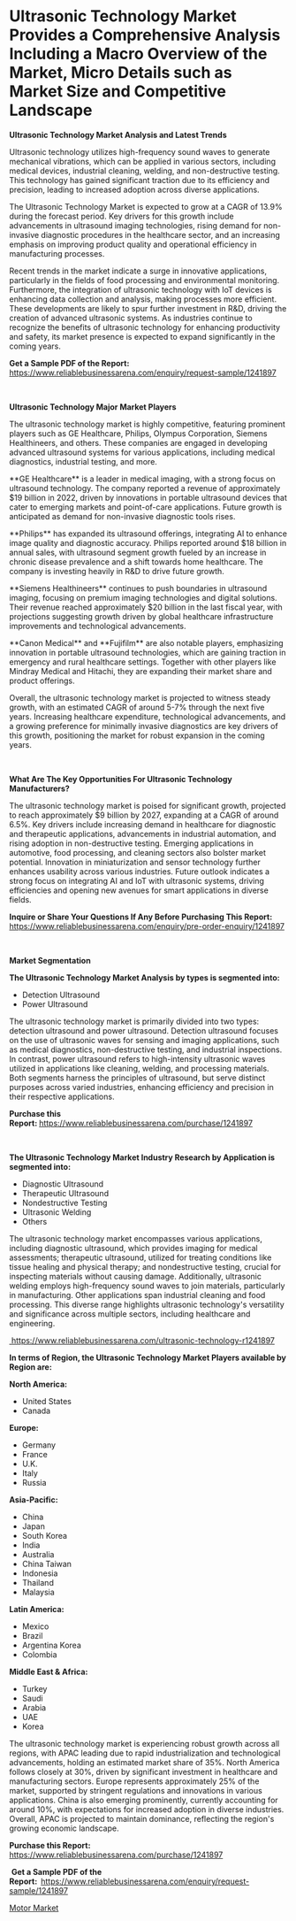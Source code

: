 <p><h1>Ultrasonic Technology Market Provides a Comprehensive Analysis Including a Macro Overview of the Market, Micro Details such as Market Size and Competitive Landscape</h1></p><p><strong>Ultrasonic Technology Market Analysis and Latest Trends</strong></p>
<p><p>Ultrasonic technology utilizes high-frequency sound waves to generate mechanical vibrations, which can be applied in various sectors, including medical devices, industrial cleaning, welding, and non-destructive testing. This technology has gained significant traction due to its efficiency and precision, leading to increased adoption across diverse applications.</p><p>The Ultrasonic Technology Market is expected to grow at a CAGR of 13.9% during the forecast period. Key drivers for this growth include advancements in ultrasound imaging technologies, rising demand for non-invasive diagnostic procedures in the healthcare sector, and an increasing emphasis on improving product quality and operational efficiency in manufacturing processes. </p><p>Recent trends in the market indicate a surge in innovative applications, particularly in the fields of food processing and environmental monitoring. Furthermore, the integration of ultrasonic technology with IoT devices is enhancing data collection and analysis, making processes more efficient. These developments are likely to spur further investment in R&D, driving the creation of advanced ultrasonic systems. As industries continue to recognize the benefits of ultrasonic technology for enhancing productivity and safety, its market presence is expected to expand significantly in the coming years.</p></p>
<p><strong>Get a Sample PDF of the Report:&nbsp;</strong> <a href="https://www.reliablebusinessarena.com/enquiry/request-sample/1241897?utm_campaign=1891&utm_medium=2&utm_source=Github&utm_content=ia&utm_term=21022025&utm_id=ultrasonic-technology">https://www.reliablebusinessarena.com/enquiry/request-sample/1241897</a></p>
<p>&nbsp;</p>
<p><strong>Ultrasonic Technology Major Market Players</strong></p>
<p><p>The ultrasonic technology market is highly competitive, featuring prominent players such as GE Healthcare, Philips, Olympus Corporation, Siemens Healthineers, and others. These companies are engaged in developing advanced ultrasound systems for various applications, including medical diagnostics, industrial testing, and more.</p><p>**GE Healthcare** is a leader in medical imaging, with a strong focus on ultrasound technology. The company reported a revenue of approximately $19 billion in 2022, driven by innovations in portable ultrasound devices that cater to emerging markets and point-of-care applications. Future growth is anticipated as demand for non-invasive diagnostic tools rises.</p><p>**Philips** has expanded its ultrasound offerings, integrating AI to enhance image quality and diagnostic accuracy. Philips reported around $18 billion in annual sales, with ultrasound segment growth fueled by an increase in chronic disease prevalence and a shift towards home healthcare. The company is investing heavily in R&D to drive future growth.</p><p>**Siemens Healthineers** continues to push boundaries in ultrasound imaging, focusing on premium imaging technologies and digital solutions. Their revenue reached approximately $20 billion in the last fiscal year, with projections suggesting growth driven by global healthcare infrastructure improvements and technological advancements.</p><p>**Canon Medical** and **Fujifilm** are also notable players, emphasizing innovation in portable ultrasound technologies, which are gaining traction in emergency and rural healthcare settings. Together with other players like Mindray Medical and Hitachi, they are expanding their market share and product offerings.</p><p>Overall, the ultrasonic technology market is projected to witness steady growth, with an estimated CAGR of around 5-7% through the next five years. Increasing healthcare expenditure, technological advancements, and a growing preference for minimally invasive diagnostics are key drivers of this growth, positioning the market for robust expansion in the coming years.</p></p>
<p>&nbsp;</p>
<p><strong>What Are The Key Opportunities For Ultrasonic Technology Manufacturers?</strong></p>
<p><p>The ultrasonic technology market is poised for significant growth, projected to reach approximately $9 billion by 2027, expanding at a CAGR of around 6.5%. Key drivers include increasing demand in healthcare for diagnostic and therapeutic applications, advancements in industrial automation, and rising adoption in non-destructive testing. Emerging applications in automotive, food processing, and cleaning sectors also bolster market potential. Innovation in miniaturization and sensor technology further enhances usability across various industries. Future outlook indicates a strong focus on integrating AI and IoT with ultrasonic systems, driving efficiencies and opening new avenues for smart applications in diverse fields.</p></p>
<p><strong>Inquire or Share Your Questions If Any Before Purchasing This Report:</strong> <a href="https://www.reliablebusinessarena.com/enquiry/pre-order-enquiry/1241897?utm_campaign=1891&utm_medium=2&utm_source=Github&utm_content=ia&utm_term=21022025&utm_id=ultrasonic-technology">https://www.reliablebusinessarena.com/enquiry/pre-order-enquiry/1241897</a></p>
<p>&nbsp;</p>
<p><strong>Market Segmentation</strong></p>
<p><strong>The Ultrasonic Technology Market Analysis by types is segmented into:</strong></p>
<p><ul><li>Detection Ultrasound</li><li>Power Ultrasound</li></ul></p>
<p><p>The ultrasonic technology market is primarily divided into two types: detection ultrasound and power ultrasound. Detection ultrasound focuses on the use of ultrasonic waves for sensing and imaging applications, such as medical diagnostics, non-destructive testing, and industrial inspections. In contrast, power ultrasound refers to high-intensity ultrasonic waves utilized in applications like cleaning, welding, and processing materials. Both segments harness the principles of ultrasound, but serve distinct purposes across varied industries, enhancing efficiency and precision in their respective applications.</p></p>
<p><strong>Purchase this Report:&nbsp;</strong><a href="https://www.reliablebusinessarena.com/purchase/1241897?utm_campaign=1891&utm_medium=2&utm_source=Github&utm_content=ia&utm_term=21022025&utm_id=ultrasonic-technology">https://www.reliablebusinessarena.com/purchase/1241897</a></p>
<p>&nbsp;</p>
<p><strong>The Ultrasonic Technology Market Industry Research by Application is segmented into:</strong></p>
<p><ul><li>Diagnostic Ultrasound</li><li>Therapeutic Ultrasound</li><li>Nondestructive Testing</li><li>Ultrasonic Welding</li><li>Others</li></ul></p>
<p><p>The ultrasonic technology market encompasses various applications, including diagnostic ultrasound, which provides imaging for medical assessments; therapeutic ultrasound, utilized for treating conditions like tissue healing and physical therapy; and nondestructive testing, crucial for inspecting materials without causing damage. Additionally, ultrasonic welding employs high-frequency sound waves to join materials, particularly in manufacturing. Other applications span industrial cleaning and food processing. This diverse range highlights ultrasonic technology's versatility and significance across multiple sectors, including healthcare and engineering.</p></p>
<p><a href="https://www.reliablebusinessarena.com/ultrasonic-technology-r1241897?utm_campaign=1891&utm_medium=2&utm_source=Github&utm_content=ia&utm_term=21022025&utm_id=ultrasonic-technology">&nbsp;https://www.reliablebusinessarena.com/ultrasonic-technology-r1241897</a></p>
<p><strong>In terms of Region, the Ultrasonic Technology Market Players available by Region are:</strong></p>
<p>
    <p> <strong> North America: </strong>
        <ul>
            <li>United States</li>
            <li>Canada</li>
        </ul>
        </p> 
    <p> <strong> Europe: </strong>
        <ul>
            <li>Germany</li>
            <li>France</li>
            <li>U.K.</li>
            <li>Italy</li>
            <li>Russia</li>
        </ul>
        </p> 
    <p> <strong> Asia-Pacific: </strong>
        <ul>
            <li>China</li>
            <li>Japan</li>
            <li>South Korea</li>
            <li>India</li>
            <li>Australia</li>
            <li>China Taiwan</li>
            <li>Indonesia</li>
            <li>Thailand</li>
            <li>Malaysia</li>
        </ul>
        </p> 
    <p> <strong> Latin America: </strong>
        <ul>
            <li>Mexico</li>
            <li>Brazil</li>
            <li>Argentina Korea</li>
            <li>Colombia</li>
        </ul>
        </p> 
    <p> <strong> Middle East & Africa: </strong>
        <ul>
            <li>Turkey</li>
            <li>Saudi</li>
            <li>Arabia</li>
            <li>UAE</li>
            <li>Korea</li>
        </ul>
    </p>
    </p>
<p><p>The ultrasonic technology market is experiencing robust growth across all regions, with APAC leading due to rapid industrialization and technological advancements, holding an estimated market share of 35%. North America follows closely at 30%, driven by significant investment in healthcare and manufacturing sectors. Europe represents approximately 25% of the market, supported by stringent regulations and innovations in various applications. China is also emerging prominently, currently accounting for around 10%, with expectations for increased adoption in diverse industries. Overall, APAC is projected to maintain dominance, reflecting the region's growing economic landscape.</p></p>
<p><strong>Purchase this Report: </strong><a href="https://www.reliablebusinessarena.com/purchase/1241897?utm_campaign=1891&utm_medium=2&utm_source=Github&utm_content=ia&utm_term=21022025&utm_id=ultrasonic-technology">https://www.reliablebusinessarena.com/purchase/1241897</a></p>
<p>&nbsp;<strong>Get a Sample PDF of the Report:&nbsp;&nbsp;</strong><a href="https://www.reliablebusinessarena.com/enquiry/request-sample/1241897?utm_campaign=1891&utm_medium=2&utm_source=Github&utm_content=ia&utm_term=21022025&utm_id=ultrasonic-technology">https://www.reliablebusinessarena.com/enquiry/request-sample/1241897</a></p>
<p><strong></strong></p>
<p><p><a href="https://github.com/bmorecock/Market-Research-Report-List-6/blob/main/motor-market.md?utm_campaign=1891&utm_medium=2&utm_source=Github&utm_content=ia&utm_term=21022025&utm_id=ultrasonic-technology">Motor Market</a></p></p>